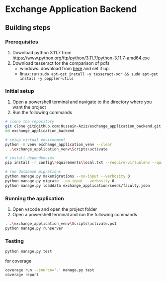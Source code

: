 # Exchange Application Backend

## Building steps

### Prerequisites

1. Download python 3.11.7 from <https://www.python.org/ftp/python/3.11.7/python-3.11.7-amd64.exe>
2. Download tesseract for the comparison of pdfs
    - windows: download from [here](https://digi.bib.uni-mannheim.de/tesseract/tesseract-ocr-setup-3.05.00dev-205-ge205c59.exe) and set it up.
    - linux: run `sudo apt-get install -y tesseract-ocr && sudo apt-get install -y poppler-utils`

### Initial setup

1. Open a powershell terminal and navigate to the directory where you want the project
2. Run the following commands

```bash
# clone the repository
git clone git@github.com:Hussain-Aziz/exchange_application_backend.git
cd exchange_application_backend

# setup virtual environment
python -m venv exchange_application_venv --clear
. .\exchange_application_venv\Scripts\activate

# install dependencies
pip install -r config\requirements\local.txt --require-virtualenv --quiet

# run database migrations
python manage.py makemigrations --no-input --verbosity 0
python manage.py migrate --no-input --verbosity 0
python manage.py loaddata exchange_application/seeds/faculty.json
```

### Running the application

1. Open vscode and open the project folder
2. Open a powershell terminal and run the following commands

```bash
. .\exchange_application_venv\Scripts\activate.ps1
python manage.py runserver
```

### Testing

```bash
python manage.py test
```

for coverage

```bash
coverage run --source='.' manage.py test
coverage report
```
